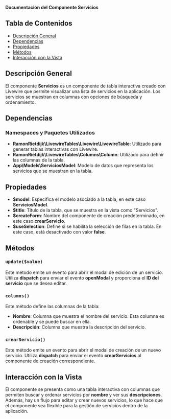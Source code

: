 **Documentación del Componente Servicios**

## Tabla de Contenidos
- [Descripción General](#descripción-general)
- [Dependencias](#dependencias)
- [Propiedades](#propiedades)
- [Métodos](#métodos)
- [Interacción con la Vista](#interacción-con-la-vista)

## Descripción General
El componente **Servicios** es un componente de tabla interactiva creado con Livewire que permite visualizar una lista de servicios en la aplicación. Los servicios se muestran en columnas con opciones de búsqueda y ordenamiento.

## Dependencias
### Namespaces y Paquetes Utilizados
- **RamonRietdijk\LivewireTables\Livewire\LivewireTable**: Utilizado para generar tablas interactivas con Livewire.
- **RamonRietdijk\LivewireTables\Columns\Column**: Utilizado para definir las columnas de la tabla.
- **App\Models\ServiciosModel**: Modelo de datos que representa los servicios que se muestran en la tabla.

## Propiedades
- **\$model**: Especifica el modelo asociado a la tabla, en este caso **ServiciosModel**.
- **\$title**: Título de la tabla, que se muestra en la vista como "Servicios".
- **\$createForm**: Nombre del componente de creación predeterminado, en este caso **crearServicio**.
- **\$useSelection**: Define si se habilita la selección de filas en la tabla. En este caso, está desactivado con valor **false**.

## Métodos

### `update($value)`
Este método emite un evento para abrir el modal de edición de un servicio. Utiliza **dispatch** para enviar el evento **openModal** y proporciona el **ID del servicio** que se desea editar.

### `columns()`
Este método define las columnas de la tabla:
- **Nombre**: Columna que muestra el nombre del servicio. Esta columna es ordenable y se puede buscar en ella.
- **Descripción**: Columna que muestra la descripción del servicio.

### `crearServicio()`
Este método emite un evento para abrir el modal de creación de un nuevo servicio. Utiliza **dispatch** para enviar el evento **crearServicios** al componente de creación correspondiente.

## Interacción con la Vista
El componente se presenta como una tabla interactiva con columnas que permiten buscar y ordenar servicios por **nombre** y ver sus **descripciones**. Además, hay un flujo para editar y crear nuevos servicios, lo que hace que el componente sea flexible para la gestión de servicios dentro de la aplicación.